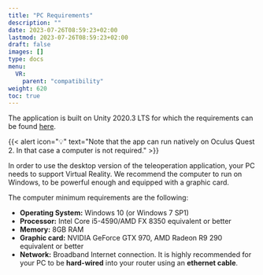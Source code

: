 ```yaml
---
title: "PC Requirements"
description: ""
date: 2023-07-26T08:59:23+02:00
lastmod: 2023-07-26T08:59:23+02:00
draft: false
images: []
type: docs
menu:
  VR:
    parent: "compatibility"
weight: 620
toc: true
---
```


The application is built on Unity 2020.3 LTS for which the requirements can be found [here](https://docs.unity3d.com/2020.3/Documentation/Manual/system-requirements.html).

{{< alert icon="💡" text="Note that the app can run natively on Oculus Quest 2. In that case a computer is not required." >}}

In order to use the desktop version of the teleoperation application, your PC needs to support Virtual Reality. We recommend the computer to run on Windows, to be powerful enough and equipped with a graphic card.  

The computer minimum requirements are the following:  
* **Operating System:** Windows 10 (or Windows 7 SP1)
* **Processor:** Intel Core i5-4590/AMD FX 8350 equivalent or better
* **Memory:** 8GB RAM
* **Graphic card:** NVIDIA GeForce GTX 970, AMD Radeon R9 290 equivalent or better
* **Network:** Broadband Internet connection. It is highly recommended for your PC to be **hard-wired** into your router using an **ethernet cable**.

